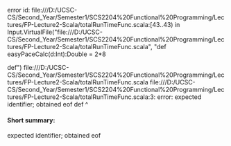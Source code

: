 error id: file:///D:/UCSC-CS/Second_Year/Semester1/SCS2204%20Functional%20Programming/Lectures/FP-Lecture2-Scala/totalRunTimeFunc.scala:[43..43) in Input.VirtualFile("file:///D:/UCSC-CS/Second_Year/Semester1/SCS2204%20Functional%20Programming/Lectures/FP-Lecture2-Scala/totalRunTimeFunc.scala", "def easyPaceCalc(d:Int):Double = 2*8

def")
file:///D:/UCSC-CS/Second_Year/Semester1/SCS2204%20Functional%20Programming/Lectures/FP-Lecture2-Scala/totalRunTimeFunc.scala
file:///D:/UCSC-CS/Second_Year/Semester1/SCS2204%20Functional%20Programming/Lectures/FP-Lecture2-Scala/totalRunTimeFunc.scala:3: error: expected identifier; obtained eof
def
   ^
#### Short summary: 

expected identifier; obtained eof
